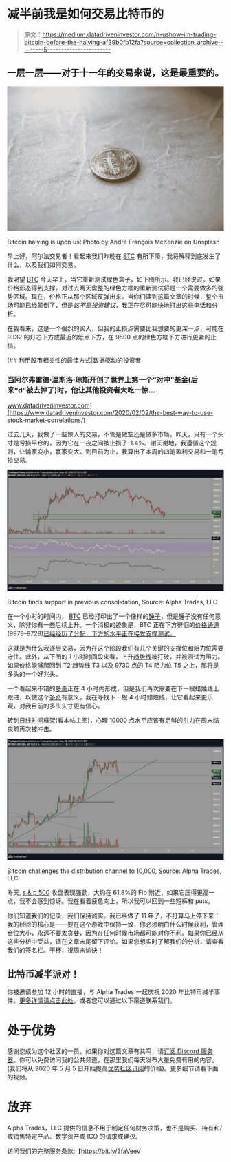 # 减半前我是如何交易比特币的

> 原文：<https://medium.datadriveninvestor.com/n-ushow-im-trading-bitcoin-before-the-halving-af39b0fb12fa?source=collection_archive---------5----------------------->

## 一层一层——对于十一年的交易来说，这是最重要的。

![](img/1febb87dd105e5f01ff0ad0454d27238.png)

Bitcoin halving is upon us! Photo by André François McKenzie on Unsplash

早上好，阿尔法交易者！看起来我们昨晚在 [BTC](https://www.tradingview.com/symbols/BTCUSD/) 有所下降，我将解释到底发生了什么，以及我们如何交易。

我渴望 [BTC](https://www.tradingview.com/symbols/BTCUSD/) 今天早上，当它重新测试绿色盒子，如下图所示。我已经说过，如果价格形态得到支撑，对过去两天盘整的绿色方框的重新测试将是一个需要做多的强势区域。现在，价格正从那个区域反弹出来。当你们读到这篇文章的时候，整个市场可能已经颠倒了，但是*这不是投资建议*，我正在尽可能快地打出这些电话和分析。

在我看来，这是一个强烈的买入，但我的止损点需要比我想要的更深一点，可能在 9332 的灯芯下方或最近的低点下方，在 9500 点的绿色方框下方进行更紧的止损。

[](https://www.datadriveninvestor.com/2020/02/02/the-best-way-to-use-stock-market-correlations/) [## 利用股市相关性的最佳方式|数据驱动的投资者

### 当阿尔弗雷德·温斯洛·琼斯开创了世界上第一个“对冲”基金(后来“d”被去掉了)时，他让其他投资者大吃一惊…

www.datadriveninvestor.com](https://www.datadriveninvestor.com/2020/02/02/the-best-way-to-use-stock-market-correlations/) 

过去几天，我做了一些惊人的交易，不管是做空还是做多市场。昨天，只有一个头寸是亏损平仓的，因为它在一夜之间被止损了-1.4%。谢天谢地，我遵循这个规则，让输家变小，赢家变大。到目前为止，我算出了本周的四笔盈利交易和一笔亏损交易。

![](img/891e6136918d53badb8155d37a4b44f0.png)

Bitcoin finds support in previous consolidation, Source: Alpha Trades, LLC

在一个小时的时间内， [BTC](https://www.tradingview.com/symbols/BTCUSD/) 已经打印出了一个像样的[锤子](https://www.tradingview.com/ideas/hammer/)，但是锤子没有任何意义，除非你有一些后续上升。一个消极的迹象是，BTC 正在下方徘徊的[价格通道](https://www.tradingview.com/ideas/parallelchannel/)(9978–9728)[已经经历了分配，下方的水平正在接受支撑测试。](https://www.tradingview.com/symbols/BTCUSD/)

这就是为什么我逐层交易，因为在这个阶段我们有几个关键的支撑位和阻力位需要守住。此外，从下图的 1 小时时间段来看，上升[趋势线](https://www.tradingview.com/ideas/trendline/)被打破，并被测试为阻力。如果价格能够爬回到 T2 趋势线 T3 以及 9730 点的 T4 阻力位 T5 之上，那将是多头的一个好兆头。

一个看起来不错的[多奇](https://www.tradingview.com/ideas/doji/)正在 4 小时内形成，但是我们再次需要在下一根蜡烛线上跟进，以使这个[多奇](https://www.tradingview.com/ideas/doji/)有意义。我在寻找下一根 4 小时蜡烛线，让它看起来更乐观，对我目前的多头头寸更有信心。

转到[日线时间框架](https://www.tradingview.com/ideas/daily/)(看本帖主图)，心理 10000 点水平应该有足够的[引力](https://www.tradingview.com/symbols/NASDAQ-GRVY/)在周末结束前再次被冲击。

![](img/238f989d9ca37da07472115585e53803.png)

Bitcoin challenges the distribution channel to 10,000, Source: Alpha Trades, LLC

昨天, [s & p 500](https://www.tradingview.com/symbols/SPX/) 收盘表现强劲，大约在 61.8%的 Fib 附近，如果它压得更高一点，我不会感到惊讶。我在看着疲惫向上，所以我可以回到一些短裤和 puts。

你们知道我们的记录，我们保持诚实。我已经做了 11 年了，不打算马上停下来！我的经验的核心是——要在这个游戏中保持一致，你必须明白什么时候获利，管理仓位大小，永远不要太贪婪，因为在任何时候市场都可能对你不利。如果你已经从这些分析中受益，请在文章末尾留下评论。如果您想实时了解我们的分析，请查看我们的签名栏。干杯，祝周末愉快！

## 比特币减半派对！

你被邀请参加 12 小时的直播，与 Alpha Trades 一起庆祝 2020 年比特币减半事件。[更多详情请点击此处](https://www.instagram.com/p/B_-B6-UDcX5/?utm_source=ig_web_copy_link)，或者您可以通过以下渠道联系我们。

# 处于优势

感谢您成为这个社区的一员。如果你对这篇文章有共鸣，请[订阅 Discord 服务器](https://bit.ly/2KJ1oor)。你可以免费访问我的公共频道，在那里我们每天发布大量免费有用的内容。(我们将从 2020 年 5 月 5 日开始提高[优势社区订阅](https://bit.ly/3bUdg3a)的价格)。更多细节请看下面的视频。

# 放弃

Alpha Trades，LLC 提供的信息不用于制定任何财务决策，也不是购买、持有和/或销售特定产品、数字资产或 ICO 的请求或建议。

访问我们的完整服务条款:【https://bit.ly/3faVeeV 